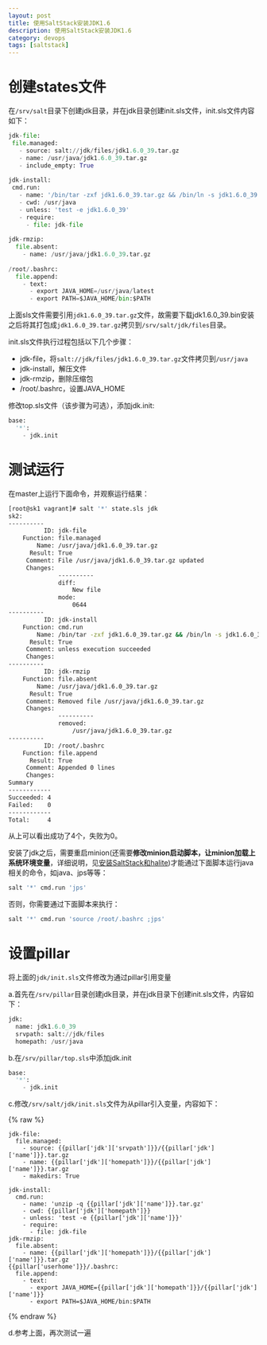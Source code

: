 ```yaml
---
layout: post
title: 使用SaltStack安装JDK1.6
description: 使用SaltStack安装JDK1.6
category: devops
tags: [saltstack]
---
```


# 创建states文件

在`/srv/salt`目录下创建jdk目录，并在jdk目录创建init.sls文件，init.sls文件内容如下：

~~~python
jdk-file:
 file.managed:
   - source: salt://jdk/files/jdk1.6.0_39.tar.gz
   - name: /usr/java/jdk1.6.0_39.tar.gz
   - include_empty: True
 
jdk-install:
 cmd.run:
   - name: '/bin/tar -zxf jdk1.6.0_39.tar.gz && /bin/ln -s jdk1.6.0_39  latest '
   - cwd: /usr/java
   - unless: 'test -e jdk1.6.0_39'
   - require:
     - file: jdk-file
 
jdk-rmzip:
  file.absent:
    - name: /usr/java/jdk1.6.0_39.tar.gz
 
/root/.bashrc:
  file.append:
    - text:
      - export JAVA_HOME=/usr/java/latest
      - export PATH=$JAVA_HOME/bin:$PATH
~~~

上面sls文件需要引用`jdk1.6.0_39.tar.gz`文件，故需要下载jdk1.6.0_39.bin安装之后将其打包成`jdk1.6.0_39.tar.gz`拷贝到`/srv/salt/jdk/files`目录。

init.sls文件执行过程包括以下几个步骤：

- jdk-file，将`salt://jdk/files/jdk1.6.0_39.tar.gz`文件拷贝到`/usr/java`
- jdk-install，解压文件
- jdk-rmzip，删除压缩包
- /root/.bashrc，设置JAVA_HOME

修改top.sls文件（该步骤为可选），添加jdk.init:

~~~python
base:
  '*':
    - jdk.init
~~~

# 测试运行

在master上运行下面命令，并观察运行结果：

~~~bash
[root@sk1 vagrant]# salt '*' state.sls jdk
sk2:
----------
          ID: jdk-file
    Function: file.managed
        Name: /usr/java/jdk1.6.0_39.tar.gz
      Result: True
     Comment: File /usr/java/jdk1.6.0_39.tar.gz updated
     Changes:  
              ----------
              diff:
                  New file
              mode:
                  0644
----------
          ID: jdk-install
    Function: cmd.run
        Name: /bin/tar -zxf jdk1.6.0_39.tar.gz && /bin/ln -s jdk1.6.0_39  latest
      Result: True
     Comment: unless execution succeeded
     Changes:  
----------
          ID: jdk-rmzip
    Function: file.absent
        Name: /usr/java/jdk1.6.0_39.tar.gz
      Result: True
     Comment: Removed file /usr/java/jdk1.6.0_39.tar.gz
     Changes:  
              ----------
              removed:
                  /usr/java/jdk1.6.0_39.tar.gz
----------
          ID: /root/.bashrc
    Function: file.append
      Result: True
     Comment: Appended 0 lines
     Changes:  
Summary
------------
Succeeded: 4
Failed:    0
------------
Total:     4
~~~

从上可以看出成功了4个，失败为0。

安装了jdk之后，需要重启minion(还需要**修改minion启动脚本，让minion加载上系统环境变量**，详细说明，见[安装SaltStack和halite](/images/11/11/install-saltstack-and-halite.html))才能通过下面脚本运行java相关的命令，如java、jps等等：

~~~python
salt '*' cmd.run 'jps'
~~~

否则，你需要通过下面脚本来执行：

~~~python
salt '*' cmd.run 'source /root/.bashrc ;jps'
~~~

# 设置pillar

将上面的`jdk/init.sls`文件修改为通过pillar引用变量

a.首先在`/srv/pillar`目录创建jdk目录，并在jdk目录下创建init.sls文件，内容如下：

~~~python
jdk:
  name: jdk1.6.0_39
  srvpath: salt://jdk/files 
  homepath: /usr/java
~~~

b.在`/srv/pillar/top.sls`中添加jdk.init

~~~python
base:
  '*':
    - jdk.init
~~~

c.修改`/srv/salt/jdk/init.sls`文件为从pillar引入变量，内容如下：

{% raw %}
~~~
jdk-file:
  file.managed:
    - source: {{pillar['jdk']['srvpath']}}/{{pillar['jdk']['name']}}.tar.gz
    - name: {{pillar['jdk']['homepath']}}/{{pillar['jdk']['name']}}.tar.gz
    - makedirs: True
 
jdk-install:
  cmd.run:
    - name: 'unzip -q {{pillar['jdk']['name']}}.tar.gz'
    - cwd: {{pillar['jdk']['homepath']}}
    - unless: 'test -e {{pillar['jdk']['name']}}'
    - require:
      - file: jdk-file
jdk-rmzip:
  file.absent:
    - name: {{pillar['jdk']['homepath']}}/{{pillar['jdk']['name']}}.tar.gz
{{pillar['userhome']}}/.bashrc:
  file.append:
    - text:
      - export JAVA_HOME={{pillar['jdk']['homepath']}}/{{pillar['jdk']['name']}}
      - export PATH=$JAVA_HOME/bin:$PATH
~~~
{% endraw %}

d.参考上面，再次测试一遍

